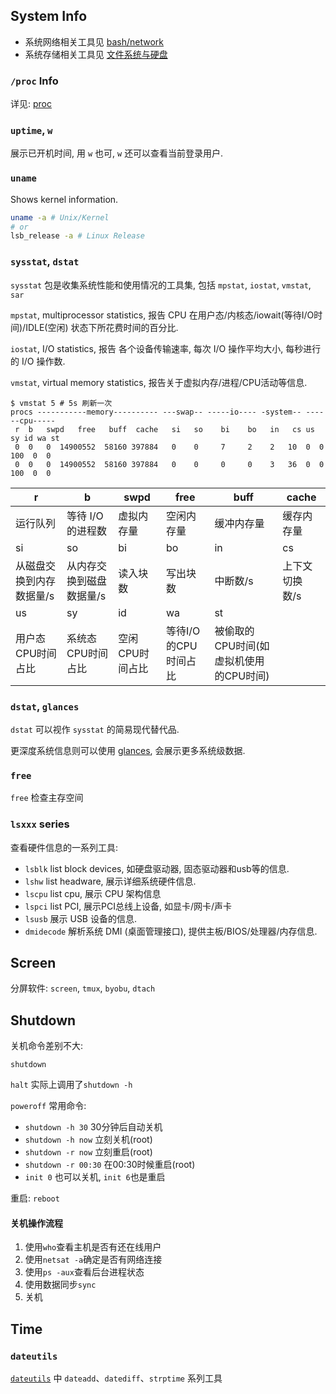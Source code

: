## System Info

- 系统网络相关工具见 [bash/network](网络调试.md)
- 系统存储相关工具见 [文件系统与硬盘](文件系统与硬盘.md)

### `/proc` Info

详见: [proc](../../Operating%20System/File%20System/proc.md)

### `uptime`, `w`

展示已开机时间, 用 `w` 也可, `w` 还可以查看当前登录用户.

### `uname`

Shows kernel information.  

```bash
uname -a # Unix/Kernel 
# or
lsb_release -a # Linux Release 
```

### `sysstat`, `dstat`

`sysstat` 包是收集系统性能和使用情况的工具集, 包括 `mpstat`, `iostat`, `vmstat`, `sar`

`mpstat`, multiprocessor statistics, 报告 CPU 在用户态/内核态/iowait(等待I/O时间)/IDLE(空闲) 状态下所花费时间的百分比.

`iostat`, I/O statistics, 报告 各个设备传输速率, 每次 I/O 操作平均大小, 每秒进行的 I/O 操作数.

`vmstat`, virtual memory statistics, 报告关于虚拟内存/进程/CPU活动等信息.

```shell
$ vmstat 5 # 5s 刷新一次
procs -----------memory---------- ---swap-- -----io---- -system-- ------cpu-----
 r  b   swpd   free   buff  cache   si   so    bi    bo   in   cs us sy id wa st
 0  0   0  14900552  58160 397884   0    0     7     2    2   10  0  0 100  0  0
 0  0   0  14900552  58160 397884   0    0     0     0    3   36  0  0 100  0  0
```

| r                        | b                        | swpd            | free                 | buff       | cache          |
| ------------------------ | ------------------------ | --------------- | -------------------- | ---------- | -------------- |
| 运行队列                 | 等待 I/O 的进程数        | 虚拟内存量      | 空闲内存量           | 缓冲内存量 | 缓存内存量     |
| si                       | so                       | bi              | bo                   | in         | cs             |
| 从磁盘交换到内存数据量/s | 从内存交换到磁盘数据量/s | 读入块数        | 写出块数             | 中断数/s   | 上下文切换数/s |
| us                       | sy                       | id              | wa                   | st         |                |
| 用户态CPU时间占比        | 系统态CPU时间占比        | 空闲CPU时间占比 | 等待I/O的CPU时间占比 |   被偷取的CPU时间(如虚拟机使用的CPU时间)        |                |

### `dstat`, `glances`

`dstat` 可以视作 `sysstat` 的简易现代替代品. 

更深度系统信息则可以使用 [glances](https://github.com/nicolargo/glances), 会展示更多系统级数据.

### `free`

`free` 检查主存空间

### `lsxxx` series

查看硬件信息的一系列工具:
- `lsblk` list block devices, 如硬盘驱动器, 固态驱动器和usb等的信息.
- `lshw` list headware, 展示详细系统硬件信息.
- `lscpu` list cpu, 展示 CPU 架构信息
- `lspci` list PCI, 展示PCI总线上设备, 如显卡/网卡/声卡
- `lsusb` 展示 USB 设备的信息.
- `dmidecode` 解析系统 DMI (桌面管理接口), 提供主板/BIOS/处理器/内存信息.

## Screen

分屏软件: `screen`, `tmux`, `byobu`, `dtach`

## Shutdown

关机命令差别不大:

`shutdown`

`halt` 实际上调用了`shutdown -h`

`poweroff` 常用命令:
- `shutdown -h 30` 30分钟后自动关机
- `shutdown -h now` 立刻关机(root)
- `shutdown -r now` 立刻重启(root)
- `shutdown -r 00:30` 在00:30时候重启(root)
- `init 0` 也可以关机, `init 6`也是重启

重启: `reboot`

#### 关机操作流程

1. 使用`who`查看主机是否有还在线用户
2. 使用`netsat -a`确定是否有网络连接
3. 使用`ps -aux`查看后台进程状态
1. 使用数据同步`sync`
2. 关机

## Time

### `dateutils`

[`dateutils`](http://www.fresse.org/dateutils/) 中 `dateadd`、`datediff`、`strptime` 系列工具